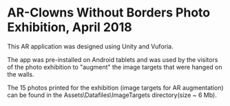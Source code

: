 # AR-Clowns Without Borders Photo Exhibition, April 2018

This AR application was designed using Unity and Vuforia.

The app was pre-installed on Android tablets and was used by the visitors of the photo exhibition to "augment" the image targets that were hanged on the walls.

The 15 photos printed for the exhibition (image targets for AR augmentation) can be found in the Assets\Datafiles\ImageTargets directory(size ~ 6 Mb). 


